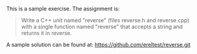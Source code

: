 This is a sample exercise.
The assignment is:

> Write a C++ unit named "reverse" (files reverse.h and reverse.cpp)
with a single function named "reverse"
that accepts a string and returns it in reverse.

A sample solution can be found at:
https://github.com/ereltest/reverse.git
